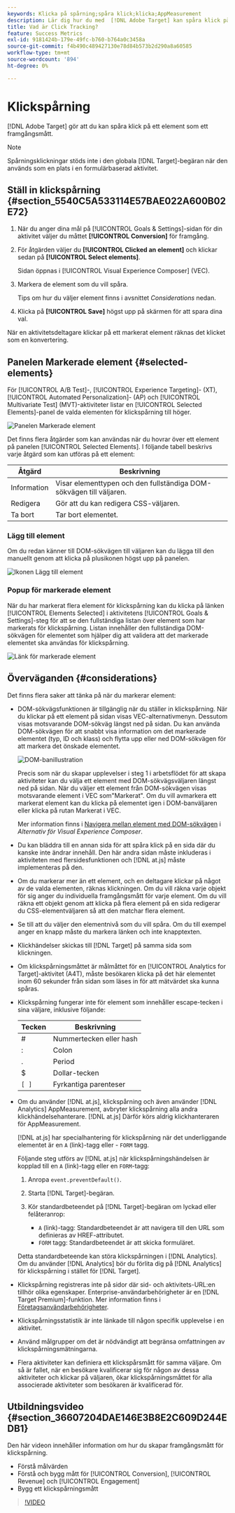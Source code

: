 ```yaml
---
keywords: Klicka på spårning;spåra klick;klicka;AppMeasurement
description: Lär dig hur du med  [!DNL Adobe Target] kan spåra klick på ett element som ett framgångsmått.
title: Vad är Click Tracking?
feature: Success Metrics
exl-id: 9181424b-179e-49fc-b760-b764a0c3458a
source-git-commit: f4b490c489427130e78d84b573b2d290a8a60585
workflow-type: tm+mt
source-wordcount: '894'
ht-degree: 0%

---
```


# Klickspårning

[!DNL Adobe Target] gör att du kan spåra klick på ett element som ett framgångsmått.

>[!NOTE]
>
>Spårningsklickningar stöds inte i den globala [!DNL Target]-begäran när den används som en plats i en formulärbaserad aktivitet.

## Ställ in klickspårning {#section_5540C5A533114E57BAE022A600B02E72}

1. När du anger dina mål på [!UICONTROL Goals & Settings]-sidan för din aktivitet väljer du måttet **[!UICONTROL Conversion]** för framgång.
1. För åtgärden väljer du **[!UICONTROL Clicked an element]** och klickar sedan på **[!UICONTROL Select elements]**.

   Sidan öppnas i [!UICONTROL Visual Experience Composer] (VEC).

1. Markera de element som du vill spåra.

   Tips om hur du väljer element finns i avsnittet *Considerations* nedan.

1. Klicka på **[!UICONTROL Save]** högst upp på skärmen för att spara dina val.

När en aktivitetsdeltagare klickar på ett markerat element räknas det klicket som en konvertering.

## Panelen Markerade element {#selected-elements}

För [!UICONTROL A/B Test]-, [!UICONTROL Experience Targeting]- (XT), [!UICONTROL Automated Personalization]- (AP) och [!UICONTROL Multivariate Test] (MVT)-aktiviteter listar en [!UICONTROL Selected Elements]-panel de valda elementen för klickspårning till höger.

![Panelen Markerade element](/help/c-activities/r-success-metrics/assets/selected-elements.png)

Det finns flera åtgärder som kan användas när du hovrar över ett element på panelen [!UICONTROL Selected Elements]. I följande tabell beskrivs varje åtgärd som kan utföras på ett element:

| Åtgärd | Beskrivning |
| --- | --- |
| Information | Visar elementtypen och den fullständiga DOM-sökvägen till väljaren. |
| Redigera | Gör att du kan redigera CSS-väljaren. |
| Ta bort | Tar bort elementet. |

### Lägg till element

Om du redan känner till DOM-sökvägen till väljaren kan du lägga till den manuellt genom att klicka på plusikonen högst upp på panelen.

![Ikonen Lägg till element](/help/c-activities/r-success-metrics/assets/add-element.png)

### Popup för markerade element

När du har markerat flera element för klickspårning kan du klicka på länken [!UICONTROL Elements Selected] i aktivitetens [!UICONTROL Goals & Settings]-steg för att se den fullständiga listan över element som har markerats för klickspårning. Listan innehåller den fullständiga DOM-sökvägen för elementet som hjälper dig att validera att det markerade elementet ska användas för klickspårning.

![Länk för markerade element](/help/c-activities/r-success-metrics/assets/elements-selected-link.png)

## Överväganden {#considerations}

Det finns flera saker att tänka på när du markerar element:

* DOM-sökvägsfunktionen är tillgänglig när du ställer in klickspårning. När du klickar på ett element på sidan visas VEC-alternativmenyn. Dessutom visas motsvarande DOM-sökväg längst ned på sidan. Du kan använda DOM-sökvägen för att snabbt visa information om det markerade elementet (typ, ID och klass) och flytta upp eller ned DOM-sökvägen för att markera det önskade elementet.

   ![DOM-banillustration](/help/c-activities/r-success-metrics/assets/click-tracking-dom.png)

   Precis som när du skapar upplevelser i steg 1 i arbetsflödet för att skapa aktiviteter kan du välja ett element med DOM-sökvägsväljaren längst ned på sidan. När du väljer ett element från DOM-sökvägen visas motsvarande element i VEC som&quot;Markerat&quot;. Om du vill avmarkera ett markerat element kan du klicka på elementet igen i DOM-banväljaren eller klicka på rutan Markerat i VEC.

   Mer information finns i [Navigera mellan element med DOM-sökvägen](/help/c-experiences/c-visual-experience-composer/viztarget-options.md#dom-path) i *Alternativ för Visual Experience Composer*.

* Du kan bläddra till en annan sida för att spåra klick på en sida där du kanske inte ändrar innehåll. Den här andra sidan måste inkluderas i aktiviteten med flersidesfunktionen [](/help/c-experiences/c-visual-experience-composer/multipage-activity.md#concept_277E096063E14813AC5D8EDFA1D2ED48) och [!DNL at.js] måste implementeras på den.
* Om du markerar mer än ett element, och en deltagare klickar på något av de valda elementen, räknas klickningen. Om du vill räkna varje objekt för sig anger du individuella framgångsmått för varje element. Om du vill räkna ett objekt genom att klicka på flera element på en sida redigerar du CSS-elementväljaren så att den matchar flera element.
* Se till att du väljer den elementnivå som du vill spåra. Om du till exempel anger en knapp måste du markera länken och inte knapptexten.
* Klickhändelser skickas till [!DNL Target] på samma sida som klickningen.
* Om klickspårningsmåttet är målmåttet för en [!UICONTROL Analytics for Target]-aktivitet (A4T), måste besökaren klicka på det här elementet inom 60 sekunder från sidan som läses in för att mätvärdet ska kunna spåras.
* Klickspårning fungerar inte för element som innehåller escape-tecken i sina väljare, inklusive följande:

   | Tecken | Beskrivning |
   |---|---|
   | # | Nummertecken eller hash |
   | : | Colon |
   | . | Period |
   | $ | Dollar-tecken |
   | `[ ]` | Fyrkantiga parenteser |

* Om du använder [!DNL at.js], klickspårning och även använder [!DNL Analytics] AppMeasurement, avbryter klickspårning alla andra klickhändelsehanterare. [!DNL at.js] Därför körs aldrig klickhanteraren för AppMeasurement.

   [!DNL at.js] har specialhantering för klickspårning när det underliggande elementet är en  `A` (link)-tagg eller - `FORM` tagg.

   Följande steg utförs av [!DNL at.js] när klickspårningshändelsen är kopplad till en `A` (link)-tagg eller en `FORM`-tagg:

   1. Anropa `event.preventDefault()`.

   1. Starta [!DNL Target]-begäran.

   1. Kör standardbeteendet på [!DNL Target]-begäran om lyckad eller felåteranrop:

      * `A` (link)-tagg: Standardbeteendet är att navigera till den URL som definieras av HREF-attributet.
      * `FORM` tagg: Standardbeteendet är att skicka formuläret.

   Detta standardbeteende kan störa klickspårningen i [!DNL Analytics]. Om du använder [!DNL Analytics] bör du förlita dig på [!DNL Analytics] för klickspårning i stället för [!DNL Target].

* Klickspårning registreras inte på sidor där sid- och aktivitets-URL:en tillhör olika egenskaper. Enterprise-användarbehörigheter är en [!DNL Target Premium]-funktion. Mer information finns i [Företagsanvändarbehörigheter](/help/administrating-target/c-user-management/property-channel/property-channel.md).

* Klickspårningsstatistik är inte länkade till någon specifik upplevelse i en aktivitet.

* Använd målgrupper om det är nödvändigt att begränsa omfattningen av klickspårningsmätningarna.

* Flera aktiviteter kan definiera ett klickspårsmått för samma väljare. Om så är fallet, när en besökare kvalificerar sig för någon av dessa aktiviteter och klickar på väljaren, ökar klickspårningsmåttet för alla associerade aktiviteter som besökaren är kvalificerad för.

## Utbildningsvideo {#section_36607204DAE146E3B8E2C609D244EDB1}

Den här videon innehåller information om hur du skapar framgångsmått för klickspårning.

* Förstå målvärden
* Förstå och bygg mått för [!UICONTROL Conversion], [!UICONTROL Revenue] och [!UICONTROL Engagement]
* Bygg ett klickspårningsmått

>[!VIDEO](https://video.tv.adobe.com/v/17380)
